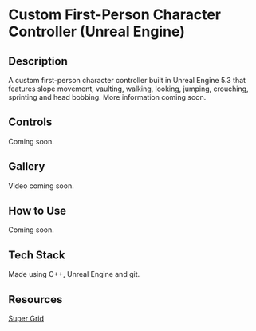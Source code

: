 # Custom First-Person Character Controller (Unreal Engine)

## Description

 A custom first-person character controller built in Unreal Engine 5.3 that features slope movement, vaulting, walking, looking, jumping, crouching, sprinting and head bobbing. More information coming soon.

## Controls

Coming soon.

## Gallery

Video coming soon.

## How to Use

Coming soon.

## Tech Stack

Made using C++, Unreal Engine and git.

## Resources

[Super Grid](https://www.unrealengine.com/marketplace/en-US/product/supergrid-starter-pack)
